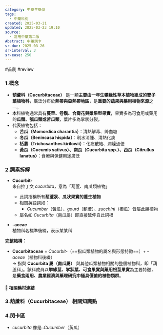```yaml
---
category: 中藥生藥學
tags:
  - 中藥科別
created: 2025-03-21
updated: 2025-03-23 19:10
source:
  - 常用中藥第二版
Abstract: 中藥詞卡
sr-due: 2025-03-26
sr-interval: 3
sr-ease: 250
---
```

#首刷 #review
### 1.概念
- **葫蘆科（Cucurbitaceae）** 是一類**主要由一年生攀緣性草本植物組成的雙子葉植物科**，廣泛分布於**熱帶與亞熱帶地區**，是**重要的蔬果與藥用植物來源**之一。  
- 本科植物通常具有**蔓莖、卷鬚、合瓣花與漿果型果實**，果實多為可食用或藥用的**瓜類、瓠瓜類或苦瓜類**，葉片多為掌狀分裂。  
- 代表植物包括：  
  - **苦瓜（Momordica charantia）**：清熱解毒、降血糖  
  - **冬瓜（Benincasa hispida）**：利水消腫、清熱化痰  
  - **栝蔞（Trichosanthes kirilowii）**：化痰散結、潤燥通便  
  - **黃瓜（Cucumis sativus）、南瓜（Cucurbita spp.）、西瓜（Citrullus lanatus）**：食療與保健用途廣泛

### 2.詞素拆解
- **Cucurbit-**  
  來自拉丁文 *cucurbita*，意為「葫蘆、南瓜類植物」  
  - 此詞指稱所有**葫蘆狀、瓜狀果實的蔓生植物**  
  - 相關英語詞如：  
    - *Cucumber*（黃瓜）、*gourd*（葫蘆）、*zucchini*（櫛瓜）皆屬此類植物  
  - 屬名如 *Cucurbita*（南瓜屬）即直接延伸自此詞根  

- **-aceae**  
  植物科名標準後綴，表示某某科  

**完整結構：**
- **Cucurbitaceae** = *Cucurbit-*（==指瓜類植物的屬名與形態特徵==）+ *-aceae*（植物科後綴）  
→ 指與 **Cucurbita 屬（南瓜屬）** 與其他瓜類植物相關的整個植物科，即「葫蘆科」。該科成員以**攀緣莖、掌狀葉、可食果實與藥用根莖果實**為主要特徵，是**藥食兩用、農業經濟與藥理研究中極具價值的植物類群**。  

#### 📌 相關藥材連結



### 3.葫蘆科（Cucurbitaceae） 相關知識點




### 4.閃卡區

- *cucurbita* 像是::*Cucumber*（黃瓜）
